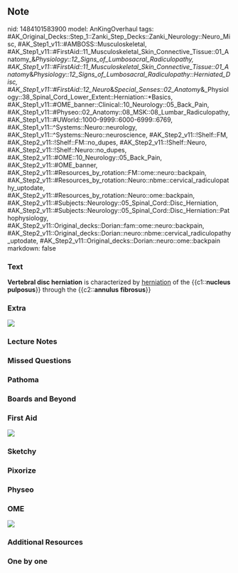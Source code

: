 ## Note
nid: 1484101583900
model: AnKingOverhaul
tags: #AK_Original_Decks::Step_1::Zanki_Step_Decks::Zanki_Neurology::Neuro_Misc, #AK_Step1_v11::#AMBOSS::Musculoskeletal, #AK_Step1_v11::#FirstAid::11_Musculoskeletal_Skin_Connective_Tissue::01_Anatomy_&_Physiology::12_Signs_of_Lumbosacral_Radiculopathy, #AK_Step1_v11::#FirstAid::11_Musculoskeletal_Skin_Connective_Tissue::01_Anatomy_&_Physiology::12_Signs_of_Lumbosacral_Radiculopathy::Herniated_Disc, #AK_Step1_v11::#FirstAid::12_Neuro_&_Special_Senses::02_Anatomy_&_Physiology::38_Spinal_Cord_Lower_Extent::Herniation::*Basics, #AK_Step1_v11::#OME_banner::Clinical::10_Neurology::05_Back_Pain, #AK_Step1_v11::#Physeo::02_Anatomy::08_MSK::08_Lumbar_Radiculopathy, #AK_Step1_v11::#UWorld::1000-9999::6000-6999::6769, #AK_Step1_v11::^Systems::Neuro::neurology, #AK_Step1_v11::^Systems::Neuro::neuroscience, #AK_Step2_v11::!Shelf::FM, #AK_Step2_v11::!Shelf::FM::no_dupes, #AK_Step2_v11::!Shelf::Neuro, #AK_Step2_v11::!Shelf::Neuro::no_dupes, #AK_Step2_v11::#OME::10_Neurology::05_Back_Pain, #AK_Step2_v11::#OME_banner, #AK_Step2_v11::#Resources_by_rotation::FM::ome::neuro::backpain, #AK_Step2_v11::#Resources_by_rotation::Neuro::nbme::cervical_radiculopathy_uptodate, #AK_Step2_v11::#Resources_by_rotation::Neuro::ome::backpain, #AK_Step2_v11::#Subjects::Neurology::05_Spinal_Cord::Disc_Herniation, #AK_Step2_v11::#Subjects::Neurology::05_Spinal_Cord::Disc_Herniation::Pathophysiology, #AK_Step2_v11::Original_decks::Dorian::fam::ome::neuro::backpain, #AK_Step2_v11::Original_decks::Dorian::neuro::nbme::cervical_radiculopathy_uptodate, #AK_Step2_v11::Original_decks::Dorian::neuro::ome::backpain
markdown: false

### Text
<div>
  <b>Vertebral disc herniation</b> is characterized by
  <u>herniation</u> of the {{c1::<b>nucleus</b> <b>pulposus</b>}}
  through the {{c2::<b>annulus</b> <b>fibrosus</b>}}
</div>

### Extra
<img src="paste-222595270050172.jpg">

### Lecture Notes


### Missed Questions


### Pathoma


### Boards and Beyond


### First Aid
<img src="tmpc6rbX1.png">

### Sketchy


### Pixorize


### Physeo


### OME
<div class="ome-widget">
  <a href=
  "https://onlinemeded.org/spa/neurology/back-pain/acquire?ref=anki">
  <img src="_OME_AnkiFlashcards_Lesson_1.png"></a>
</div>

### Additional Resources


### One by one

